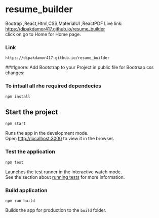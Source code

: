 # resume_builder

Bootrap ,React,Html,CSS,MaterialUI ,ReactPDF
Live link: https://dipakdamor417.github.io/resume_builder  
click on go to Home for Home page.

### Link
```
https://dipakdamor417.github.io/resume_builder
```



###Ignore: Add Bootstrap to your Project in public file  for Bootrsap css changes:
### To intsall all rhe required dependecies

```
npm install
```

## Start the project

```
npm start
```

Runs the app in the development mode.<br>
Open [http://localhost:3000](http://localhost:3000) to view it in the browser.

### Test the application

```
npm test
```

Launches the test runner in the interactive watch mode.<br>
See the section about [running tests](https://facebook.github.io/create-react-app/docs/running-tests) for more information.

### Build application

```
npm run build
```

Builds the app for production to the `build` folder.<br>




